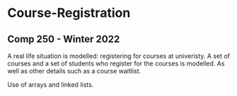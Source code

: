 # Course-Registration

## Comp 250 - Winter 2022

A real life situation is modelled: registering for courses at univeristy. A set of courses and a set of students who register for the courses is modelled. As well as other details such as a course waitlist.

Use of arrays and linked lists. 

